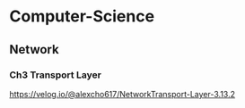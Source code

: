 # Computer-Science

## Network
### Ch3 Transport Layer
https://velog.io/@alexcho617/NetworkTransport-Layer-3.13.2
